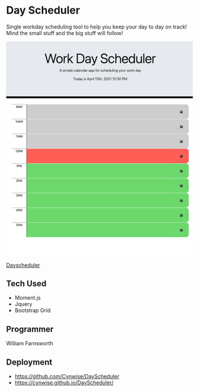 # Day Scheduler

Single workday scheduling tool to help you keep your day to day on track! Mind the small stuff and the big stuff will follow!

![dayscheduler](./Assets/dayplanner.png)

[Dayscheduler](https://cynwise.github.io/DayScheduler/)

## Tech Used
- Moment.js
- Jquery
- Bootstrap Grid

## Programmer
William Farnsworth

## Deployment
- https://github.com/Cynwise/DayScheduler
- https://cynwise.github.io/DayScheduler/